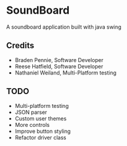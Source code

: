 # SoundBoard
A soundboard application built with java swing


## Credits 
- Braden Pennie, Software Developer
- Reese Hatfield, Software Developer
- Nathaniel Weiland, Multi-Platform testing

## TODO
- Multi-platform testing
- JSON parser
- Custom user themes
- More controls
- Improve button styling
- Refactor driver class